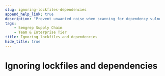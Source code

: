 ```yaml
---
slug: ignoring-lockfiles-dependencies
append_help_link: true
description: "Prevent unwanted noise when scanning for dependency vulnerabilities by ignoring lockfiles or code files."
tags:
    - Semgrep Supply Chain
    - Team & Enterprise Tier
title: Ignoring lockfiles and dependencies 
hide_title: true
---
```


# Ignoring lockfiles and dependencies 
